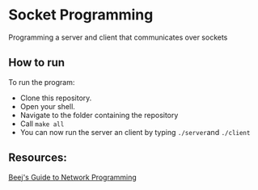 # Socket Programming
Programming a server and client that communicates over sockets
## How to run
To run the program:
* Clone this repository. 
* Open your shell.
* Navigate to the folder containing the repository
* Call `make all`
* You can now run the server an client by typing `./server`and `./client`

## Resources:
[Beej's Guide to Network Programming](https://beej.us/guide/bgnet/html/multi/index.html)
